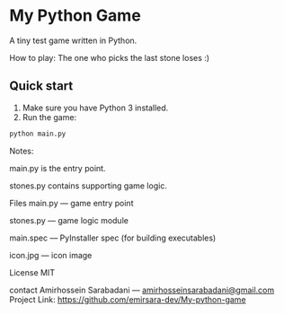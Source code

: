 # My Python Game

A tiny test game written in Python.

How to play:
The one who picks the last stone loses :)

## Quick start

1. Make sure you have Python 3 installed.  
2. Run the game:

```bash
python main.py
```
Notes:

main.py is the entry point.

stones.py contains supporting game logic.

Files
main.py — game entry point

stones.py — game logic module

main.spec — PyInstaller spec (for building executables)

icon.jpg — icon image

License
MIT

contact
Amirhossein Sarabadani — amirhosseinsarabadani@gmail.com
Project Link: https://github.com/emirsara-dev/My-python-game